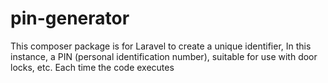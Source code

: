 # pin-generator
This composer package is for Laravel to create a unique identifier, In this instance, a PIN (personal identification number), suitable for use with door locks, etc. Each time the code executes
